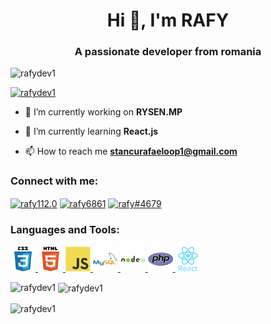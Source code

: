<h1 align="center">Hi 👋, I'm RAFY</h1>
<h3 align="center">A passionate developer from romania</h3>

<p align="left"> <img src="https://komarev.com/ghpvc/?username=rafydev1&label=Profile%20views&color=0e75b6&style=flat" alt="rafydev1" /> </p>

<p align="left"> <a href="https://github.com/ryo-ma/github-profile-trophy"><img src="https://github-profile-trophy.vercel.app/?username=rafydev1" alt="rafydev1" /></a> </p>

- 🔭 I’m currently working on **RYSEN.MP**

- 🌱 I’m currently learning **React.js**

- 📫 How to reach me **stancurafaeloop1@gmail.com**

<h3 align="left">Connect with me:</h3>
<p align="left">
<a href="https://instagram.com/rafy112.0" target="blank"><img align="center" src="https://raw.githubusercontent.com/rahuldkjain/github-profile-readme-generator/master/src/images/icons/Social/instagram.svg" alt="rafy112.0" height="30" width="40" /></a>
<a href="https://www.youtube.com/c/rafy6861" target="blank"><img align="center" src="https://raw.githubusercontent.com/rahuldkjain/github-profile-readme-generator/master/src/images/icons/Social/youtube.svg" alt="rafy6861" height="30" width="40" /></a>
<a href="https://discord.gg/rafy#4679" target="blank"><img align="center" src="https://raw.githubusercontent.com/rahuldkjain/github-profile-readme-generator/master/src/images/icons/Social/discord.svg" alt="rafy#4679" height="30" width="40" /></a>
</p>

<h3 align="left">Languages and Tools:</h3>
<p align="left"> <a href="https://www.w3schools.com/css/" target="_blank" rel="noreferrer"> <img src="https://raw.githubusercontent.com/devicons/devicon/master/icons/css3/css3-original-wordmark.svg" alt="css3" width="40" height="40"/> </a> <a href="https://www.w3.org/html/" target="_blank" rel="noreferrer"> <img src="https://raw.githubusercontent.com/devicons/devicon/master/icons/html5/html5-original-wordmark.svg" alt="html5" width="40" height="40"/> </a> <a href="https://developer.mozilla.org/en-US/docs/Web/JavaScript" target="_blank" rel="noreferrer"> <img src="https://raw.githubusercontent.com/devicons/devicon/master/icons/javascript/javascript-original.svg" alt="javascript" width="40" height="40"/> </a> <a href="https://www.mysql.com/" target="_blank" rel="noreferrer"> <img src="https://raw.githubusercontent.com/devicons/devicon/master/icons/mysql/mysql-original-wordmark.svg" alt="mysql" width="40" height="40"/> </a> <a href="https://nodejs.org" target="_blank" rel="noreferrer"> <img src="https://raw.githubusercontent.com/devicons/devicon/master/icons/nodejs/nodejs-original-wordmark.svg" alt="nodejs" width="40" height="40"/> </a> <a href="https://www.php.net" target="_blank" rel="noreferrer"> <img src="https://raw.githubusercontent.com/devicons/devicon/master/icons/php/php-original.svg" alt="php" width="40" height="40"/> </a> <a href="https://reactjs.org/" target="_blank" rel="noreferrer"> <img src="https://raw.githubusercontent.com/devicons/devicon/master/icons/react/react-original-wordmark.svg" alt="react" width="40" height="40"/> </a> </p>

<p><img align="left" src="https://github-readme-stats.vercel.app/api/top-langs?username=rafydev1&show_icons=true&locale=en&layout=compact" alt="rafydev1" /></p>

<p>&nbsp;<img align="center" src="https://github-readme-stats.vercel.app/api?username=rafydev1&show_icons=true&locale=en" alt="rafydev1" /></p>

<p><img align="center" src="https://github-readme-streak-stats.herokuapp.com/?user=rafydev1&" alt="rafydev1" /></p>
